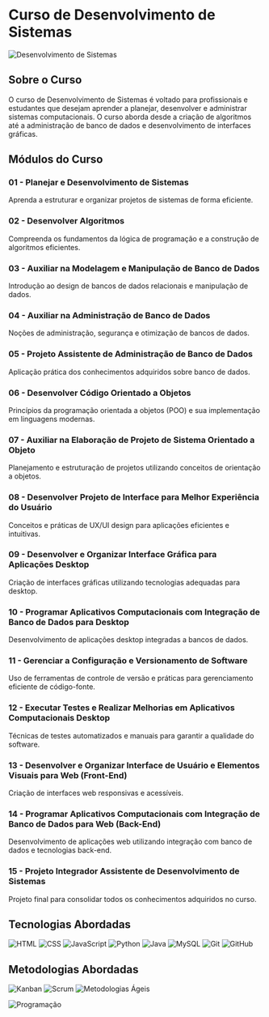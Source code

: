 # Curso de Desenvolvimento de Sistemas

![Desenvolvimento de Sistemas](https://images.pexels.com/photos/270404/pexels-photo-270404.jpeg?auto=compress&cs=tinysrgb&w=800)

## Sobre o Curso
O curso de Desenvolvimento de Sistemas é voltado para profissionais e estudantes que desejam aprender a planejar, desenvolver e administrar sistemas computacionais. O curso aborda desde a criação de algoritmos até a administração de banco de dados e desenvolvimento de interfaces gráficas.

## Módulos do Curso

### 01 - Planejar e Desenvolvimento de Sistemas
Aprenda a estruturar e organizar projetos de sistemas de forma eficiente.

### 02 - Desenvolver Algoritmos
Compreenda os fundamentos da lógica de programação e a construção de algoritmos eficientes.

### 03 - Auxiliar na Modelagem e Manipulação de Banco de Dados
Introdução ao design de bancos de dados relacionais e manipulação de dados.

### 04 - Auxiliar na Administração de Banco de Dados
Noções de administração, segurança e otimização de bancos de dados.

### 05 - Projeto Assistente de Administração de Banco de Dados
Aplicação prática dos conhecimentos adquiridos sobre banco de dados.

### 06 - Desenvolver Código Orientado a Objetos
Princípios da programação orientada a objetos (POO) e sua implementação em linguagens modernas.

### 07 - Auxiliar na Elaboração de Projeto de Sistema Orientado a Objeto
Planejamento e estruturação de projetos utilizando conceitos de orientação a objetos.

### 08 - Desenvolver Projeto de Interface para Melhor Experiência do Usuário
Conceitos e práticas de UX/UI design para aplicações eficientes e intuitivas.

### 09 - Desenvolver e Organizar Interface Gráfica para Aplicações Desktop
Criação de interfaces gráficas utilizando tecnologias adequadas para desktop.

### 10 - Programar Aplicativos Computacionais com Integração de Banco de Dados para Desktop
Desenvolvimento de aplicações desktop integradas a bancos de dados.

### 11 - Gerenciar a Configuração e Versionamento de Software
Uso de ferramentas de controle de versão e práticas para gerenciamento eficiente de código-fonte.

### 12 - Executar Testes e Realizar Melhorias em Aplicativos Computacionais Desktop
Técnicas de testes automatizados e manuais para garantir a qualidade do software.

### 13 - Desenvolver e Organizar Interface de Usuário e Elementos Visuais para Web (Front-End)
Criação de interfaces web responsivas e acessíveis.

### 14 - Programar Aplicativos Computacionais com Integração de Banco de Dados para Web (Back-End)
Desenvolvimento de aplicações web utilizando integração com banco de dados e tecnologias back-end.

### 15 - Projeto Integrador Assistente de Desenvolvimento de Sistemas
Projeto final para consolidar todos os conhecimentos adquiridos no curso.

## Tecnologias Abordadas

![HTML](https://img.shields.io/badge/HTML5-E34F26?style=for-the-badge&logo=html5&logoColor=white)
![CSS](https://img.shields.io/badge/CSS3-1572B6?style=for-the-badge&logo=css3&logoColor=white)
![JavaScript](https://img.shields.io/badge/JavaScript-F7DF1E?style=for-the-badge&logo=javascript&logoColor=black)
![Python](https://img.shields.io/badge/Python-3776AB?style=for-the-badge&logo=python&logoColor=white)
![Java](https://img.shields.io/badge/Java-007396?style=for-the-badge&logo=java&logoColor=white)
![MySQL](https://img.shields.io/badge/MySQL-4479A1?style=for-the-badge&logo=mysql&logoColor=white)
![Git](https://img.shields.io/badge/Git-F05032?style=for-the-badge&logo=git&logoColor=white)
![GitHub](https://img.shields.io/badge/GitHub-181717?style=for-the-badge&logo=github&logoColor=white)

## Metodologias Abordadas

![Kanban](https://img.shields.io/badge/Kanban-0052CC?style=for-the-badge&logo=trello&logoColor=white)
![Scrum](https://img.shields.io/badge/Scrum-6DB33F?style=for-the-badge&logo=agile&logoColor=white)
![Metodologias Ágeis](https://img.shields.io/badge/Agile-222222?style=for-the-badge&logo=agile&logoColor=white)

![Programação](https://images.pexels.com/photos/1181269/pexels-photo-1181269.jpeg?auto=compress&cs=tinysrgb&w=800)
